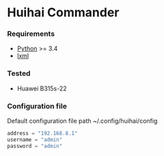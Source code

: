 # Huihai Commander

### Requirements
* [Python](https://www.python.org/) >= 3.4
* [lxml](http://lxml.de/)

### Tested
* Huawei B315s-22

### Configuration file
Default configuration file path ~/.config/huihai/config

```python
address = "192.168.8.1"
username = "admin"
password = "admin"
```
